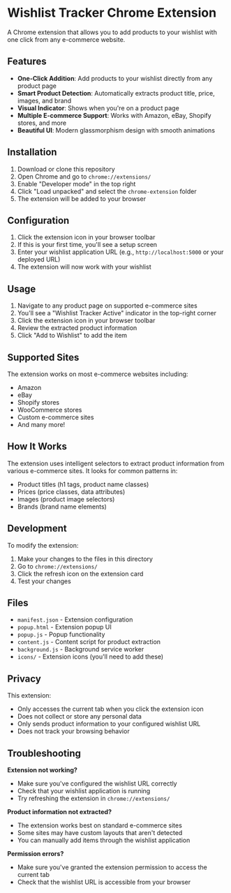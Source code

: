 # Wishlist Tracker Chrome Extension

A Chrome extension that allows you to add products to your wishlist with one click from any e-commerce website.

## Features

- **One-Click Addition**: Add products to your wishlist directly from any product page
- **Smart Product Detection**: Automatically extracts product title, price, images, and brand
- **Visual Indicator**: Shows when you're on a product page
- **Multiple E-commerce Support**: Works with Amazon, eBay, Shopify stores, and more
- **Beautiful UI**: Modern glassmorphism design with smooth animations

## Installation

1. Download or clone this repository
2. Open Chrome and go to `chrome://extensions/`
3. Enable "Developer mode" in the top right
4. Click "Load unpacked" and select the `chrome-extension` folder
5. The extension will be added to your browser

## Configuration

1. Click the extension icon in your browser toolbar
2. If this is your first time, you'll see a setup screen
3. Enter your wishlist application URL (e.g., `http://localhost:5000` or your deployed URL)
4. The extension will now work with your wishlist

## Usage

1. Navigate to any product page on supported e-commerce sites
2. You'll see a "Wishlist Tracker Active" indicator in the top-right corner
3. Click the extension icon in your browser toolbar
4. Review the extracted product information
5. Click "Add to Wishlist" to add the item

## Supported Sites

The extension works on most e-commerce websites including:
- Amazon
- eBay
- Shopify stores
- WooCommerce stores
- Custom e-commerce sites
- And many more!

## How It Works

The extension uses intelligent selectors to extract product information from various e-commerce sites. It looks for common patterns in:
- Product titles (h1 tags, product name classes)
- Prices (price classes, data attributes)
- Images (product image selectors)
- Brands (brand name elements)

## Development

To modify the extension:

1. Make your changes to the files in this directory
2. Go to `chrome://extensions/`
3. Click the refresh icon on the extension card
4. Test your changes

## Files

- `manifest.json` - Extension configuration
- `popup.html` - Extension popup UI
- `popup.js` - Popup functionality
- `content.js` - Content script for product extraction
- `background.js` - Background service worker
- `icons/` - Extension icons (you'll need to add these)

## Privacy

This extension:
- Only accesses the current tab when you click the extension icon
- Does not collect or store any personal data
- Only sends product information to your configured wishlist URL
- Does not track your browsing behavior

## Troubleshooting

**Extension not working?**
- Make sure you've configured the wishlist URL correctly
- Check that your wishlist application is running
- Try refreshing the extension in `chrome://extensions/`

**Product information not extracted?**
- The extension works best on standard e-commerce sites
- Some sites may have custom layouts that aren't detected
- You can manually add items through the wishlist application

**Permission errors?**
- Make sure you've granted the extension permission to access the current tab
- Check that the wishlist URL is accessible from your browser

